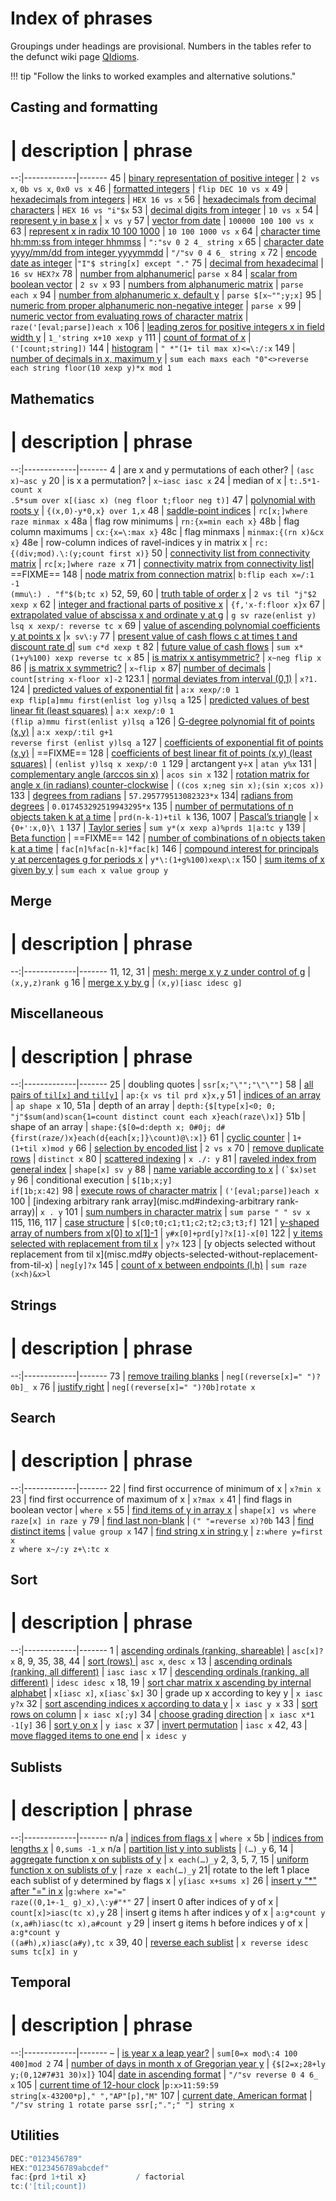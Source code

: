 # Index of phrases




Groupings under headings are provisional.
Numbers in the tables refer to the defunct wiki page [QIdioms](wikipage.md).

!!! tip "Follow the links to worked examples and alternative solutions."



## Casting and formatting

# | description | phrase
--:|-------------|-------
45 | [binary representation of positive integer](cast.md#binary-representation-of-a-positive-integer) | `2 vs x`, `0b vs x`, `0x0 vs x` 
46 | [formatted integers](cast.md#formatted-integers) | `flip DEC 10 vs x`
49 | [hexadecimals from integers](cast.md#hexadecimal-from-integer) | `HEX 16 vs x`
56 | [hexadecimals from decimal characters](cast.md#hexadecimal-from-decimal-characters) | `HEX 16 vs "i"$x`
53 | [decimal digits from integer](cast.md#decimal-digits-from-integer) | `10 vs x`
54 | [represent y in base x](cast.md#represent-y-in-base-x) | `x vs y`
57 | [vector from date](cast.md#vector-from-date) | `100000 100 100 vs x`
63 | [represent x in radix 10 100 1000](cast.md#represent-x-in-radix-10-100-1000) | `10 100 1000 vs x`
64 | [character time hh:mm:ss from integer hhmmss](cast.md#character-time-hhmmss-from-integer-hhmmss) | `":"sv 0 2 4_ string x`
65 | [character date yyyy/mm/dd from integer yyyymmdd](cast.md#character-date-yyyymmdd-from-integer-yyyymmdd) | `"/"sv 0 4 6_ string x`
72 | [encode date as integer](misc.md#encode-date-as-integer) |`"I"$ string[x] except "."`
75 | [decimal from hexadecimal](cast.md#decimal-from-hexadecimal) | `16 sv HEX?x`
78 | [number from alphanumeric](cast.md#number-from-alphanumeric)| `parse x`
84 | [scalar from boolean vector](cast.md#scalar-from-boolean-vector) | `2 sv x`
93 | [numbers from alphanumeric matrix](cast.md#numbers-from-alphanumeric-matrix) | `parse each x`
94 | [number from alphanumeric x, default y](cast.md#number-from-alphanumeric-x-default-y) | `parse $[x~"";y;x]`
95 | [numeric from proper alphanumeric non-negative integer](cast.md#numeric-from-proper-alphanumeric-non-negative-integer) | `parse x`
99 | [numeric vector from evaluating rows of character matrix](cast.md#numeric-vector-from-evaluating-rows-of-character-matrix) | `raze('[eval;parse])each x`
106 | [leading zeros for positive integers x in field width y](cast.md#leading-zeros-for-positive-integers-x-in-field-width-y) | `1_'string x+10 xexp y`
111 | [count of format of x](cast.md#count-of-format-of-x) | `('[count;string])`
144 | [histogram](cast.md#histogram) | `" *"(1+ til max x)<=\:/:x`
149 | [number of decimals in x, maximum y](cast.md#number-of-decimals-in-x-maximum-y) | `sum each maxs each "0"<>reverse each string floor(10 xexp y)*x mod 1`


## Mathematics

# | description | phrase
--:|-------------|-------
4  | are x and y permutations of each other? | `(asc x)~asc y`
20 | is x a permutation? | `x~iasc iasc x`
24 | median of x | `t:.5*1-count x`<br>`.5*sum over x[(iasc x) (neg floor t;floor neg t)]`
47 | [polynomial with roots y](math.md#polynomial-with-roots-y) | `{(x,0)-y*0,x} over 1,x`
48 | [saddle-point indices](math.md##saddle-point-indices) | `rc[x;]where raze minmax x`
48a | flag row minimums | `rn:{x=min each x}`
48b | flag column maximums | `cx:{x=\:max x}`
48c | flag minmaxs | `minmax:{(rn x)&cx x}`
48e | row-column indices of ravel-indices y in matrix x | `rc:{(div;mod).\:(y;count first x)}`
50 | [connectivity list from connectivity matrix](misc.md#connectivity-list-from-connectivity-matrix) | `rc[x;]where raze x`
71 | [connectivity matrix from connectivity list](math.md#connectivity-matrix-from-connectivity-list)| ==FIXME==
148 | [node matrix from connection matrix](math.md#node-matrix-from-connection-matrix)| `b:flip each x=/:1 -1`<br/>`(mmu\:) . "f"$(b;tc x)`
52, 59, 60 | [truth table of order x](math.md#truth-table-of-order-x) | `2 vs til "j"$2 xexp x`
62 | [integer and fractional parts of positive x](math.md#integer-and-fractional-parts-of-positive-x) | `{f,'x-f:floor x}x`
67 | [extrapolated value of abscissa x and ordinate y at g](math.md#extrapolated-value-of-abscissa-x-and-ordinate-y-at-g) | `g sv raze(enlist y) lsq x xexp/: reverse tc x`
69 | [value of ascending polynomial coefficients y at points x](math.md#value-of-ascending-polynomial-coefficients-y-at-points-x) |`x sv\:y`
77 | [present value of cash flows c at times t and discount rate d](math.md#present-value-of-cash-flows)| `sum c*d xexp t`
82 | [future value of cash flows](math.md#future-value-of-cash-flows) | `sum x* (1+y%100) xexp reverse tc x`
85 | [is matrix x antisymmetric?](math.md#is-matrix-x-antisymmetric) | `x~neg flip x`
86 | [is matrix x symmetric?](math.md#is-matrix-x-symmetric) | `x~flip x`
87| [number of decimals](math.md#number-of-decimals) | `count[string x-floor x]-2`
123.1 | [normal deviates from interval (0,1)](math.md##normal-deviates-from-interval-01) | `x?1.`
124 | [predicted values of exponential fit](math.md#predicted-values-of-exponential-fit) | `a:x xexp/:0 1`<br/>`exp flip[a]mmu first(enlist log y)lsq a`
125 | [predicted values of best linear fit (least squares)](math.md#predicted-values-of-best-linear-fit-least-squares) | `a:x xexp/:0 1`<br/>`(flip a)mmu first(enlist y)lsq a`
126 | [G-degree polynomial fit of points (x,y)](math.md#g-degree-polynomial-fit-of-points-xy) | `a:x xexp/:til g+1`<br/>`reverse first (enlist y)lsq a`
127 | [coefficients of exponential fit of points (x,y)](math.md#coefficients-of-exponential-fit-of-points-xy) | ==FIXME==
128 | [coefficients of best linear fit of points (x,y) (least squares)](math.md#coefficients-of-best-linear-fit-of-points-xy-least-squares) | `(enlist y)lsq x xexp/:0 1`
129 | arctangent y÷x | `atan y%x`
131 | [complementary angle (arccos sin x)](math.md#complementary-angle-arccos-sin-x) | `acos sin x`
132 | [rotation matrix for angle x (in radians) counter-clockwise](math.md#rotation-matrix-for-angle-x-in-radians-counter-clockwise) | `((cos x;neg sin x);(sin x;cos x))`
133 | [degrees from radians](math.md#degrees-from-radians) | `57.295779513082323*x`
134| [radians from degrees](math.md#radians-from-degrees) | `0.017453292519943295*x`
135 | [number of permutations of n objects taken k at a time](math.md#number-of-permutations-of-n-objects-taken-k-at-a-time) | `prd(n-k-1)+til k`
136, 1007 | [Pascal’s triangle](math.md#pascals-triangle) | `x {0+':x,0}\ 1`
137 | [Taylor series](math.md#taylor-series) | `sum y*(x xexp a)%prds 1|a:tc y`
139 | [Beta function](math.md#beta-function) | ==FIXME==
142 | [number of combinations of n objects taken k at a time](math.md#number-of-combinations-of-n-objects-taken-k-at-a-time) | `fac[n]%fac[n-k]*fac[k]`
146 | [compound interest for principals y at percentages g for periods x](math.md#compound-interest-for-principals-y-at-percentages-g-for-periods-x) | `y*\:(1+g%100)xexp\:x`
150 | [sum items of x given by y](math.md#sum-items-of-x-given-by-y) | `sum each x value group y`



## Merge

# | description | phrase
--:|-------------|-------
11, 12, 31 | [mesh: merge x y z under control of g](merge.md) | `(x,y,z)rank g`
16 | [merge x y by g](merge.md) | `(x,y)[iasc idesc g]`


## Miscellaneous

# | description | phrase
--:|-------------|-------
25 | doubling quotes | `ssr[x;"\"";"\"\""]`
58 | [all pairs of `til[x]` and `til[y]`](misc.md#all-pairs-of-tilx-and-tily) | `ap:{x vs til prd x}x,y`
51 | [indices of an array](misc.md#indices-of-an-array) | `ap shape x`
10, 51a | depth of an array | `depth:{$[type[x]<0; 0; "j"$sum(and)scan{1=count distinct count each x}each(raze\)x]}`
51b | shape of an array | `shape:{$[0=d:depth x; 0#0j; d#{first(raze/)x}each(d{each[x;]}\count)@\:x]}`
61 | [cyclic counter](misc.md#cyclic-counter) | `1+(1+til x)mod y`
66 | [selection by encoded list](misc.md#selection-by-encoded-list) | `2 vs x`
70 | [remove duplicate rows](misc.md#remove-duplicate-rows) | `distinct x`
80 | [scattered indexing](misc.md#scattered-indexing) | `x ./: y`
81 | [raveled index from general index](misc.md#raveled-index-from-general-index) | `shape[x] sv y`
88 | [name variable according to x](misc.md#name-variable-according-to-x) | ``(`$x)set y``
96 | conditional execution | `$[1b;x;y]`<br/>`if[1b;x:42]`
98 | [execute rows of character matrix](misc.md#execute-rows-of-character-matrix) | `('[eval;parse])each x`
100 | [indexing arbitrary rank array](misc.md#indexing-arbitrary rank-array)| `x . y`
101 | [sum numbers in character matrix](misc.md#sum-numbers-in-character-matrix) | `sum parse " " sv x`
115, 116, 117 | [case structure](misc.md#case-structure) | `$[c0;t0;c1;t1;c2;t2;c3;t3;f]`
121 | [y-shaped array of numbers from x\[0\] to x\[1\]-1](misc.md#y-shaped-array-of-numbers-from-x0-to-x1-1) | `y#x[0]+prd[y]?x[1]-x[0]`
122 | [y items selected with replacement from til x](misc.md#y-items-selected-with-replacement-from-til-x) | `y?x`
123 | [y objects selected without replacement from til x](misc.md#y objects-selected-without-replacement-from-til-x) | `neg[y]?x`
145 | [count of x between endpoints (l,h)](misc.md#count-of-x-between-endpoints-lh) | `sum raze (x<h)&x>l`


## Strings

# | description | phrase
--:|-------------|-------
73 | [remove trailing blanks](misc.md#remove-trailing-blanks) | `neg[(reverse[x]=" ")?0b]_ x`
76 | [justify right](misc.md#justify-right) | `neg[(reverse[x]=" ")?0b]rotate x`



## Search

# | description | phrase
--:|-------------|-------
22 | find first occurrence of minimum of x | `x?min x`
23 | find first occurrence of maximum of x | `x?max x`
41 | find flags in boolean vector | `where x`
55 | [find items of y in array x](misc.md#find-items-of-y-in-array-x) | `shape[x] vs where raze[x] in raze y`
79 | [find last non-blank](misc.md#find-last-non-blank) | `(" "=reverse x)?0b`
143 | [find distinct items](misc.md#find-distinct-items) | `value group x`
147 | [find string x in string y](misc.md#find-string-x-in-string-y) | `z:where y=first x`<br/>`z where x~/:y z+\:tc x`


## Sort

# | description | phrase
--:|-------------|-------
1  | [ascending ordinals (ranking, shareable)](sorts.md#ordinals-ranking-shareable) | `asc[x]?x`
8, 9, 35, 38, 44 | [sort (rows) ](sorts.md#sort-rows) | `asc x`, `desc x`
13 | [ascending ordinals (ranking, all different)](sorts.md#ordinals-ranking-all-different) | `iasc iasc x`
17 | [descending ordinals (ranking, all different)](sorts.md#ordinals-ranking-all-different) | `idesc idesc x`
18, 19 | [sort char matrix x ascending by internal alphabet](sorts.md) | `x[iasc x]`, ``x[iasc`$x]``
30 | grade up x according to key y | `x iasc y?x`
32 | [sort ascending indices x according to data y](sorts.md#sort-ascending-indices-x-according-to-data-y) | `x iasc y x`
33 | [sort rows on column](sorts.md#sort-rows-on-column) | `x iasc x[;y]`
34 | [choose grading direction](sorts.md#Choose-grading-direction) | `x iasc x*1 -1[y]`
36 | [sort y on x](sorts.md#sort-y-on-x) | `y iasc x`
37 | [invert permutation](sorts.md#invert-permutation) | `iasc x`
42, 43 | [move flagged items to one end](sorts.md#move-flagged-items-to-one-end) | `x idesc y`


## Sublists

# | description | phrase
--:|-------------|-------
n/a | [indices from flags x](sublists.md#partition-a-list) | `where x`
5b | [indices from lengths x](sublists.md#partition-a-list) | `0,sums -1_x`
n/a | [partition list y into sublists](sublists.md#partition-a-list) | `(…)_y`
6, 14 | [aggregate function x on sublists of y](sublists.md#apply-aggregate-function-to-sublists) | `x each(…)_y` 
2, 3, 5, 7, 15  | [uniform function x on sublists of y](sublists.md#apply-uniform-function-to-sublists) | `raze x each(…)_y` 
21| rotate to the left 1 place each sublist of y determined by flags x | `y[iasc x+sums x]`
26 | [insert y "*" after "=" in x](sublists.md#insert-y-after-in-x) |`g:where x="="`<br>`raze((0,1+-1_ g)_x),\:y#"*"`
27 | insert 0 after indices of y of x | `count[x]>iasc(tc x),y`
28 | insert g items h after indices y of x | `a:g*count y`<br>`(x,a#h)iasc(tc x),a#count y`
29 | insert g items h before indices y of x | `a:g*count y`<br>`((a#h),x)iasc(a#y),tc x`
39, 40 | [reverse each sublist](sublists.md#reverse-each-sublist) | `x reverse idesc sums tc[x] in y`


## Temporal

# | description | phrase
--:|-------------|-------
– | [is year x a leap year?](temp.md#is-year-a-leap-year) | `sum[0=x mod\:4 100 400]mod 2`
74 | [number of days in month x of Gregorian year y](temp.md#number-of-days-in-month-x-of-Gregorian-year-y) | `{$[2=x;28+ly y;(0,12#7#31 30)x]}`
104| [date in ascending format](temp.md#date-in-ascending-format) | `"/"sv reverse 0 4 6_ x`
105 | [current time of 12-hour clock](temp.md#current-time-of-12-hour-clock) |`p:x>11:59:59`<br/>`string[x-43200*p]," ","AP"[p],"M"`
107 | [current date, American format](temp.md#current-date-American-format) | `"/"sv string 1 rotate parse ssr[;".";" "] string x`


## Utilities

```q
DEC:"0123456789"
HEX:"0123456789abcdef"
fac:{prd 1+til x}           / factorial
tc:('[til;count])
```